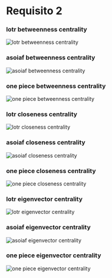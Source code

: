 <h1>Requisito 2</h1>

<h3>lotr betweenness centrality</h3>

![lotr betweenness centrality](https://github.com/ViniciusBulhoes/AED2/blob/main/U3T1/Requisito_02/img/lotr_betweenness_centrality.png)

<h3>asoiaf betweenness centrality</h3>

![asoiaf betweenness centrality](https://github.com/ViniciusBulhoes/AED2/blob/main/U3T1/Requisito_02/img/asoiaf_betweenness_centrality.png)

<h3>one piece betweenness centrality</h3>

![one piece betweenness centrality](https://github.com/ViniciusBulhoes/AED2/blob/main/U3T1/Requisito_02/img/one_piece_betweenness_centrality.png)

<p align=justify>
  
</p>

<h3>lotr closeness centrality</h3>

![lotr closeness centrality](https://github.com/ViniciusBulhoes/AED2/blob/main/U3T1/Requisito_02/img/lotr_closeness_centrality.png)

<h3>asoiaf closeness centrality</h3>

![asoiaf closeness centrality](https://github.com/ViniciusBulhoes/AED2/blob/main/U3T1/Requisito_02/img/asoiaf_closeness_centrality.png)

<h3>one piece closeness centrality</h3>

![one piece closeness centrality](https://github.com/ViniciusBulhoes/AED2/blob/main/U3T1/Requisito_02/img/one_piece_closeness_centrality.png)

<p align=justify>
  
</p>

<h3>lotr eigenvector centrality</h3>

![lotr eigenvector centrality](https://github.com/ViniciusBulhoes/AED2/blob/main/U3T1/Requisito_02/img/lotr_eigenvector_centrality.png)

<h3>asoiaf eigenvector centrality</h3>

![asoiaf eigenvector centrality](https://github.com/ViniciusBulhoes/AED2/blob/main/U3T1/Requisito_02/img/asoiaf_eigenvector_centrality.png)

<h3>one piece eigenvector centrality</h3>

![one piece eigenvector centrality](https://github.com/ViniciusBulhoes/AED2/blob/main/U3T1/Requisito_02/img/one_piece_eigenvector_centrality.png)

<p align=justify>

</p>
